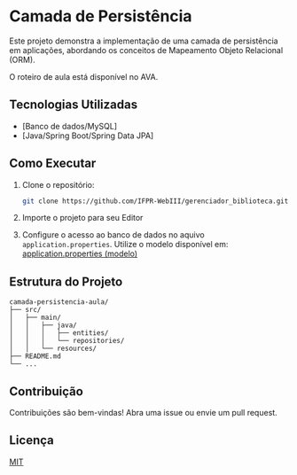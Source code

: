 # Camada de Persistência

Este projeto demonstra a implementação de uma camada de persistência em aplicações, abordando os conceitos de Mapeamento Objeto Relacional (ORM).

O roteiro de aula está disponível no AVA.



## Tecnologias Utilizadas

- [Banco de dados/MySQL]
- [Java/Spring Boot/Spring Data JPA]

## Como Executar

1. Clone o repositório:
    ```bash
    git clone https://github.com/IFPR-WebIII/gerenciador_biblioteca.git
    ```
2. Importe o projeto para seu Editor

3. Configure o acesso ao banco de dados no aquivo `application.properties`. Utilize o modelo disponível em: [application.properties (modelo)](https://gist.github.com/jeffersonchaves/8ee03b602d150013c76caffdfc1e244c)



## Estrutura do Projeto

```
camada-persistencia-aula/
├── src/
│   ├── main/
│   │   ├── java/
│   │   │   ├── entities/
│   │   │   └── repositories/
│   │   └── resources/
├── README.md
└── ...
```

## Contribuição

Contribuições são bem-vindas! Abra uma issue ou envie um pull request.

## Licença

[MIT](LICENSE)
